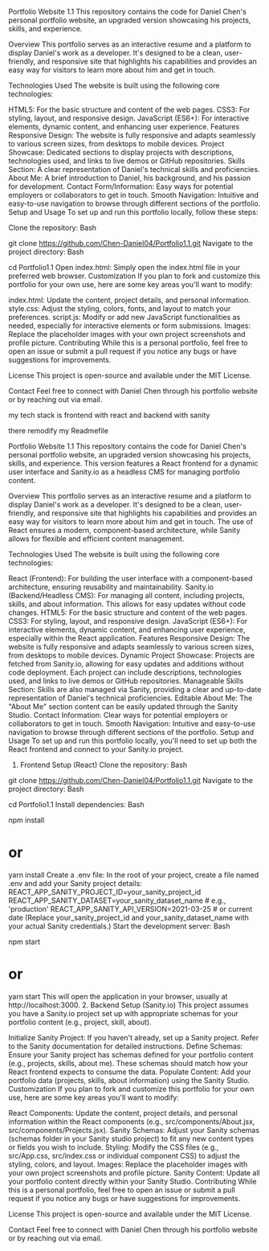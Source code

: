 Portfolio Website 1.1
This repository contains the code for Daniel Chen's personal portfolio website, an upgraded version showcasing his projects, skills, and experience.

Overview
This portfolio serves as an interactive resume and a platform to display Daniel's work as a developer. It's designed to be a clean, user-friendly, and responsive site that highlights his capabilities and provides an easy way for visitors to learn more about him and get in touch.

Technologies Used
The website is built using the following core technologies:

HTML5: For the basic structure and content of the web pages.
CSS3: For styling, layout, and responsive design.
JavaScript (ES6+): For interactive elements, dynamic content, and enhancing user experience.
Features
Responsive Design: The website is fully responsive and adapts seamlessly to various screen sizes, from desktops to mobile devices.
Project Showcase: Dedicated sections to display projects with descriptions, technologies used, and links to live demos or GitHub repositories.
Skills Section: A clear representation of Daniel's technical skills and proficiencies.
About Me: A brief introduction to Daniel, his background, and his passion for development.
Contact Form/Information: Easy ways for potential employers or collaborators to get in touch.
Smooth Navigation: Intuitive and easy-to-use navigation to browse through different sections of the portfolio.
Setup and Usage
To set up and run this portfolio locally, follow these steps:

Clone the repository:
Bash

git clone https://github.com/Chen-Daniel04/Portfolio1.1.git
Navigate to the project directory:
Bash

cd Portfolio1.1
Open index.html: Simply open the index.html file in your preferred web browser.
Customization
If you plan to fork and customize this portfolio for your own use, here are some key areas you'll want to modify:

index.html: Update the content, project details, and personal information.
style.css: Adjust the styling, colors, fonts, and layout to match your preferences.
script.js: Modify or add new JavaScript functionalities as needed, especially for interactive elements or form submissions.
Images: Replace the placeholder images with your own project screenshots and profile picture.
Contributing
While this is a personal portfolio, feel free to open an issue or submit a pull request if you notice any bugs or have suggestions for improvements.

License
This project is open-source and available under the MIT License.

Contact
Feel free to connect with Daniel Chen through his portfolio website or by reaching out via email.


my tech stack is frontend with react and backend with sanity

there remodify my Readmefile



Portfolio Website 1.1
This repository contains the code for Daniel Chen's personal portfolio website, an upgraded version showcasing his projects, skills, and experience. This version features a React frontend for a dynamic user interface and Sanity.io as a headless CMS for managing portfolio content.

Overview
This portfolio serves as an interactive resume and a platform to display Daniel's work as a developer. It's designed to be a clean, user-friendly, and responsive site that highlights his capabilities and provides an easy way for visitors to learn more about him and get in touch. The use of React ensures a modern, component-based architecture, while Sanity allows for flexible and efficient content management.

Technologies Used
The website is built using the following core technologies:

React (Frontend): For building the user interface with a component-based architecture, ensuring reusability and maintainability.
Sanity.io (Backend/Headless CMS): For managing all content, including projects, skills, and about information. This allows for easy updates without code changes.
HTML5: For the basic structure and content of the web pages.
CSS3: For styling, layout, and responsive design.
JavaScript (ES6+): For interactive elements, dynamic content, and enhancing user experience, especially within the React application.
Features
Responsive Design: The website is fully responsive and adapts seamlessly to various screen sizes, from desktops to mobile devices.
Dynamic Project Showcase: Projects are fetched from Sanity.io, allowing for easy updates and additions without code deployment. Each project can include descriptions, technologies used, and links to live demos or GitHub repositories.
Manageable Skills Section: Skills are also managed via Sanity, providing a clear and up-to-date representation of Daniel's technical proficiencies.
Editable About Me: The "About Me" section content can be easily updated through the Sanity Studio.
Contact Information: Clear ways for potential employers or collaborators to get in touch.
Smooth Navigation: Intuitive and easy-to-use navigation to browse through different sections of the portfolio.
Setup and Usage
To set up and run this portfolio locally, you'll need to set up both the React frontend and connect to your Sanity.io project.

1. Frontend Setup (React)
Clone the repository:
Bash

git clone https://github.com/Chen-Daniel04/Portfolio1.1.git
Navigate to the project directory:
Bash

cd Portfolio1.1
Install dependencies:
Bash

npm install
# or
yarn install
Create a .env file: In the root of your project, create a file named .env and add your Sanity project details:
REACT_APP_SANITY_PROJECT_ID=your_sanity_project_id
REACT_APP_SANITY_DATASET=your_sanity_dataset_name # e.g., 'production'
REACT_APP_SANITY_API_VERSION=2021-03-25 # or current date
(Replace your_sanity_project_id and your_sanity_dataset_name with your actual Sanity credentials.)
Start the development server:
Bash

npm start
# or
yarn start
This will open the application in your browser, usually at http://localhost:3000.
2. Backend Setup (Sanity.io)
This project assumes you have a Sanity.io project set up with appropriate schemas for your portfolio content (e.g., project, skill, about).

Initialize Sanity Project: If you haven't already, set up a Sanity project. Refer to the Sanity documentation for detailed instructions.
Define Schemas: Ensure your Sanity project has schemas defined for your portfolio content (e.g., projects, skills, about me). These schemas should match how your React frontend expects to consume the data.
Populate Content: Add your portfolio data (projects, skills, about information) using the Sanity Studio.
Customization
If you plan to fork and customize this portfolio for your own use, here are some key areas you'll want to modify:

React Components: Update the content, project details, and personal information within the React components (e.g., src/components/About.jsx, src/components/Projects.jsx).
Sanity Schemas: Adjust your Sanity schemas (schemas folder in your Sanity studio project) to fit any new content types or fields you wish to include.
Styling: Modify the CSS files (e.g., src/App.css, src/index.css or individual component CSS) to adjust the styling, colors, and layout.
Images: Replace the placeholder images with your own project screenshots and profile picture.
Sanity Content: Update all your portfolio content directly within your Sanity Studio.
Contributing
While this is a personal portfolio, feel free to open an issue or submit a pull request if you notice any bugs or have suggestions for improvements.

License
This project is open-source and available under the MIT License.

Contact
Feel free to connect with Daniel Chen through his portfolio website or by reaching out via email.
